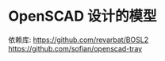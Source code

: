 OpenSCAD 设计的模型
=================

依赖库:
https://github.com/revarbat/BOSL2
https://github.com/sofian/openscad-tray

